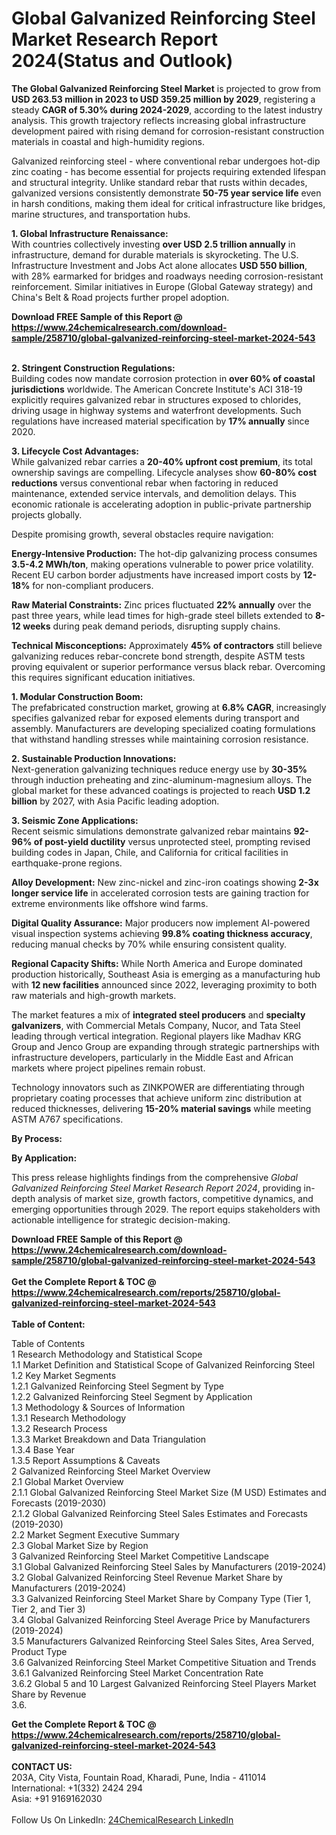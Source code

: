 <h1>Global Galvanized Reinforcing Steel Market Research Report 2024(Status and Outlook)</h1><p><strong>The Global Galvanized Reinforcing Steel Market</strong> is projected to grow from <strong>USD 263.53 million in 2023 to USD 359.25 million by 2029</strong>, registering a steady <strong>CAGR of 5.30% during 2024-2029</strong>, according to the latest industry analysis. This growth trajectory reflects increasing global infrastructure development paired with rising demand for corrosion-resistant construction materials in coastal and high-humidity regions.</p><p>Galvanized reinforcing steel - where conventional rebar undergoes hot-dip zinc coating - has become essential for projects requiring extended lifespan and structural integrity. Unlike standard rebar that rusts within decades, galvanized versions consistently demonstrate <strong>50-75 year service life</strong> even in harsh conditions, making them ideal for critical infrastructure like bridges, marine structures, and transportation hubs.</p><p><strong>1. Global Infrastructure Renaissance:</strong><br>
With countries collectively investing <strong>over USD 2.5 trillion annually</strong> in infrastructure, demand for durable materials is skyrocketing. The U.S. Infrastructure Investment and Jobs Act alone allocates <strong>USD 550 billion</strong>, with 28% earmarked for bridges and roadways needing corrosion-resistant reinforcement. Similar initiatives in Europe (Global Gateway strategy) and China's Belt &amp; Road projects further propel adoption.</p><div><b>Download FREE Sample of this Report @ 
            <a href="https://www.24chemicalresearch.com/download-sample/258710/global-galvanized-reinforcing-steel-market-2024-543">
            https://www.24chemicalresearch.com/download-sample/258710/global-galvanized-reinforcing-steel-market-2024-543</a></b></div><br><p><strong>2. Stringent Construction Regulations:</strong><br>
Building codes now mandate corrosion protection in <strong>over 60% of coastal jurisdictions</strong> worldwide. The American Concrete Institute's ACI 318-19 explicitly requires galvanized rebar in structures exposed to chlorides, driving usage in highway systems and waterfront developments. Such regulations have increased material specification by <strong>17% annually</strong> since 2020.</p><p><strong>3. Lifecycle Cost Advantages:</strong><br>
While galvanized rebar carries a <strong>20-40% upfront cost premium</strong>, its total ownership savings are compelling. Lifecycle analyses show <strong>60-80% cost reductions</strong> versus conventional rebar when factoring in reduced maintenance, extended service intervals, and demolition delays. This economic rationale is accelerating adoption in public-private partnership projects globally.</p><p>Despite promising growth, several obstacles require navigation:</p><p><strong>Energy-Intensive Production:</strong> The hot-dip galvanizing process consumes <strong>3.5-4.2 MWh/ton</strong>, making operations vulnerable to power price volatility. Recent EU carbon border adjustments have increased import costs by <strong>12-18%</strong> for non-compliant producers.</p><p><strong>Raw Material Constraints:</strong> Zinc prices fluctuated <strong>22% annually</strong> over the past three years, while lead times for high-grade steel billets extended to <strong>8-12 weeks</strong> during peak demand periods, disrupting supply chains.</p><p><strong>Technical Misconceptions:</strong> Approximately <strong>45% of contractors</strong> still believe galvanizing reduces rebar-concrete bond strength, despite ASTM tests proving equivalent or superior performance versus black rebar. Overcoming this requires significant education initiatives.</p><p><strong>1. Modular Construction Boom:</strong><br>
The prefabricated construction market, growing at <strong>6.8% CAGR</strong>, increasingly specifies galvanized rebar for exposed elements during transport and assembly. Manufacturers are developing specialized coating formulations that withstand handling stresses while maintaining corrosion resistance.</p><p><strong>2. Sustainable Production Innovations:</strong><br>
Next-generation galvanizing techniques reduce energy use by <strong>30-35%</strong> through induction preheating and zinc-aluminum-magnesium alloys. The global market for these advanced coatings is projected to reach <strong>USD 1.2 billion</strong> by 2027, with Asia Pacific leading adoption.</p><p><strong>3. Seismic Zone Applications:</strong><br>
Recent seismic simulations demonstrate galvanized rebar maintains <strong>92-96% of post-yield ductility</strong> versus unprotected steel, prompting revised building codes in Japan, Chile, and California for critical facilities in earthquake-prone regions.</p><p><strong>Alloy Development:</strong> New zinc-nickel and zinc-iron coatings showing <strong>2-3x longer service life</strong> in accelerated corrosion tests are gaining traction for extreme environments like offshore wind farms.</p><p><strong>Digital Quality Assurance:</strong> Major producers now implement AI-powered visual inspection systems achieving <strong>99.8% coating thickness accuracy</strong>, reducing manual checks by 70% while ensuring consistent quality.</p><p><strong>Regional Capacity Shifts:</strong> While North America and Europe dominated production historically, Southeast Asia is emerging as a manufacturing hub with <strong>12 new facilities</strong> announced since 2022, leveraging proximity to both raw materials and high-growth markets.</p><p>The market features a mix of <strong>integrated steel producers</strong> and <strong>specialty galvanizers</strong>, with Commercial Metals Company, Nucor, and Tata Steel leading through vertical integration. Regional players like Madhav KRG Group and Jenco Group are expanding through strategic partnerships with infrastructure developers, particularly in the Middle East and African markets where project pipelines remain robust.</p><p>Technology innovators such as ZINKPOWER are differentiating through proprietary coating processes that achieve uniform zinc distribution at reduced thicknesses, delivering <strong>15-20% material savings</strong> while meeting ASTM A767 specifications.</p><p><strong>By Process:</strong></p><p><strong>By Application:</strong></p><p>This press release highlights findings from the comprehensive <em>Global Galvanized Reinforcing Steel Market Research Report 2024</em>, providing in-depth analysis of market size, growth factors, competitive dynamics, and emerging opportunities through 2029. The report equips stakeholders with actionable intelligence for strategic decision-making.</p><div><b>Download FREE Sample of this Report @ 
            <a href="https://www.24chemicalresearch.com/download-sample/258710/global-galvanized-reinforcing-steel-market-2024-543">
            https://www.24chemicalresearch.com/download-sample/258710/global-galvanized-reinforcing-steel-market-2024-543</a></b></div><br><div><b>Get the Complete Report & TOC @ 
            <a href="https://www.24chemicalresearch.com/reports/258710/global-galvanized-reinforcing-steel-market-2024-543">
            https://www.24chemicalresearch.com/reports/258710/global-galvanized-reinforcing-steel-market-2024-543</a></b></div><br>
            <b>Table of Content:</b><p>Table of Contents<br />
1 Research Methodology and Statistical Scope<br />
1.1 Market Definition and Statistical Scope of Galvanized Reinforcing Steel<br />
1.2 Key Market Segments<br />
1.2.1 Galvanized Reinforcing Steel Segment by Type<br />
1.2.2 Galvanized Reinforcing Steel Segment by Application<br />
1.3 Methodology & Sources of Information<br />
1.3.1 Research Methodology<br />
1.3.2 Research Process<br />
1.3.3 Market Breakdown and Data Triangulation<br />
1.3.4 Base Year<br />
1.3.5 Report Assumptions & Caveats<br />
2 Galvanized Reinforcing Steel Market Overview<br />
2.1 Global Market Overview<br />
2.1.1 Global Galvanized Reinforcing Steel Market Size (M USD) Estimates and Forecasts (2019-2030)<br />
2.1.2 Global Galvanized Reinforcing Steel Sales Estimates and Forecasts (2019-2030)<br />
2.2 Market Segment Executive Summary<br />
2.3 Global Market Size by Region<br />
3 Galvanized Reinforcing Steel Market Competitive Landscape<br />
3.1 Global Galvanized Reinforcing Steel Sales by Manufacturers (2019-2024)<br />
3.2 Global Galvanized Reinforcing Steel Revenue Market Share by Manufacturers (2019-2024)<br />
3.3 Galvanized Reinforcing Steel Market Share by Company Type (Tier 1, Tier 2, and Tier 3)<br />
3.4 Global Galvanized Reinforcing Steel Average Price by Manufacturers (2019-2024)<br />
3.5 Manufacturers Galvanized Reinforcing Steel Sales Sites, Area Served, Product Type<br />
3.6 Galvanized Reinforcing Steel Market Competitive Situation and Trends<br />
3.6.1 Galvanized Reinforcing Steel Market Concentration Rate<br />
3.6.2 Global 5 and 10 Largest Galvanized Reinforcing Steel Players Market Share by Revenue<br />
3.6.</p><div><b>Get the Complete Report & TOC @ 
            <a href="https://www.24chemicalresearch.com/reports/258710/global-galvanized-reinforcing-steel-market-2024-543">
            https://www.24chemicalresearch.com/reports/258710/global-galvanized-reinforcing-steel-market-2024-543</a></b></div><br><b>CONTACT US:</b><br>
            203A, City Vista, Fountain Road, Kharadi, Pune, India - 411014<br>
            International: +1(332) 2424 294<br>
            Asia: +91 9169162030 <br><br>
            Follow Us On LinkedIn: <a href="https://www.linkedin.com/company/24chemicalresearch/">24ChemicalResearch LinkedIn</a>